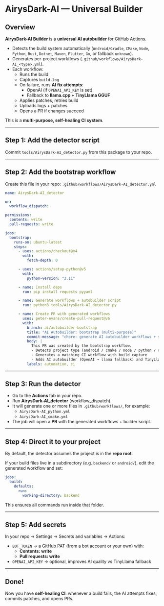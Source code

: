 # AirysDark-AI — Universal Builder

## Overview
**AirysDark-AI Builder** is a **universal AI autobuilder** for GitHub Actions.

- Detects the build system automatically (`Android/Gradle`, `CMake`, `Node`, `Python`, `Rust`, `Dotnet`, `Maven`, `Flutter`, `Go`, or fallback `unknown`).
- Generates per-project workflows (`.github/workflows/AirysDark-AI_<type>.yml`).
- Each workflow:
  - Runs the build
  - Captures `build.log`
  - On failure, runs **AI fix attempts**:
    - OpenAI (if `OPENAI_API_KEY` is set)
    - Fallback to **llama.cpp + TinyLlama GGUF**
  - Applies patches, retries build
  - Uploads logs + patches
  - Opens a PR if changes succeed

This is a **multi-purpose, self-healing CI system**.

---

## Step 1: Add the detector script
Commit `tools/AirysDark-AI_detector.py` from this package to your repo.

---

## Step 2: Add the bootstrap workflow
Create this file in your repo: `.github/workflows/AirysDark-AI_detector.yml`

```yaml
name: AirysDark-AI_detector

on:
  workflow_dispatch:

permissions:
  contents: write
  pull-requests: write

jobs:
  bootstrap:
    runs-on: ubuntu-latest
    steps:
      - uses: actions/checkout@v4
        with:
          fetch-depth: 0

      - uses: actions/setup-python@v5
        with:
          python-version: "3.11"

      - name: Install deps
        run: pip install requests pyyaml

      - name: Generate workflows + autobuilder script
        run: python3 tools/AirysDark-AI_detector.py

      - name: Create PR with generated workflows
        uses: peter-evans/create-pull-request@v6
        with:
          branch: ai/autobuilder-bootstrap
          title: "AI Autobuilder: bootstrap (multi-purpose)"
          commit-message: "chore: generate AI autobuilder workflows + script (multi-purpose)"
          body: |
            This PR was created by the bootstrap workflow.
            - Detects project type (android / cmake / node / python / rust / dotnet / maven / flutter / go / unknown)
            - Generates a matching CI workflow with build capture
            - Adds AI autobuilder (OpenAI → llama fallback) and TinyLlama GGUF fetch
          labels: automation, ci
```

---

## Step 3: Run the detector
- Go to the **Actions** tab in your repo.
- Run **AirysDark-AI_detector** (workflow_dispatch).
- It will generate one or more files in `.github/workflows/`, for example:
  - `AirysDark-AI_python.yml`
  - `AirysDark-AI_cmake.yml`
- The job will open a **PR** with the generated workflows + builder script.

---

## Step 4: Direct it to your project
By default, the detector assumes the project is in the **repo root**.

If your build files live in a subdirectory (e.g. `backend/` or `android/`), edit the generated workflow and set:

```yaml
jobs:
  build:
    defaults:
      run:
        working-directory: backend
```

This ensures all commands run inside that folder.

---

## Step 5: Add secrets
In your repo → Settings → Secrets and variables → Actions:

- `BOT_TOKEN` → a GitHub PAT (from a bot account or your own) with:
  - **Contents: write**
  - **Pull requests: write**
- `OPENAI_API_KEY` → optional, improves AI quality vs TinyLlama fallback

---

## Done!
Now you have **self-healing CI**: whenever a build fails, the AI attempts fixes, commits patches, and opens PRs.
